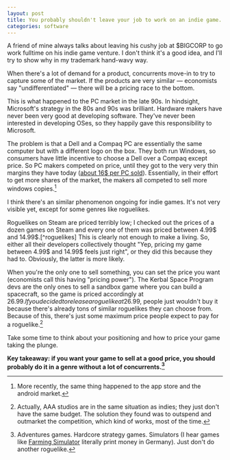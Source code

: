 ```yaml
---
layout: post
title: You probably shouldn't leave your job to work on an indie game.
categories: software
---
```

A friend of mine always talks about leaving his cushy job at $BIGCORP to go work fulltime on his indie game venture. I don't think it's a good idea, and I'll try to show why in my trademark hand-wavy way.

<!-- more -->

When there's a lot of demand for a product, concurrents move-in to try to capture some of the market. If the products are very similar &mdash; economists say "undifferentiated" &mdash; there will be a pricing race to the bottom. 

This is what happened to the PC market in the late 90s. In hindsight, Microsoft's strategy in the 80s and 90s was brilliant. Hardware makers have never been very good at developing software. They've never been interested in developing OSes, so they happily gave this responsibility to Microsoft.

The problem is that a Dell and a Compaq PC are essentially the same computer but with a different logo on the box. They both run Windows, so consumers have little incentive to choose a Dell over a Compaq except price. So PC makers competed on price, until they got to the very very thin margins they have today ([about 16$ per PC sold](http://www.theguardian.com/technology/2014/jan/09/pc-value-trap-windows-chrome-hp-dell-lenovo-asus-acer)).
Essentially, in their effort to get more shares of the market, the makers all competed to sell more windows copies.[^pcmarket]

I think there's an similar phenomenon ongoing for indie games. It's not very visible yet, except for some genres like roguelikes. 

Roguelikes on Steam are priced terribly low; I checked out the prices of a dozen games on Steam and every one of them was priced between 4.99$ and 14.99$.[^roguelikes] This is clearly not enough to make a living. So, either all their developers collectively thought "Yep, pricing my game between 4.99$ and 14.99$ feels just right", or they did this because they had to. Obviously, the latter is more likely.

When you're the only one to sell something, you can set the price you want (economists call this having "pricing power"). The Kerbal Space Program devs are the only ones to sell a sandbox game where you can build a spacecraft, so the game is priced accordingly at 26.99$. If you decided to release a roguelike at 26.99$, people just wouldn't buy it because there's already tons of similar roguelikes they can choose from. Because of this, there's just some maximum price people expect to pay for a roguelike.[^AAA]

Take some time to think about your positioning and how to price your game taking the plunge.

**Key takeaway: if you want your game to sell at a good price, you should probably do it in a genre without a lot of concurrents.[^adventure]**

[^roguelikes]:   I checked the prices of the following roguelikes on Steam: Spelunky (14.99$), Rogue Legacy (14.99$), FTL (9.99$), Dungeons of Dredmor (4.99$), Risk of Rain (9.99$), the Binding of Isaac (4.99$), Teleglitch (12.99$), the Pit (6.99$), Quest of Dungeon (4.99$). 

    Average price of my very unscientific sample: __10.99$__.

[^pcmarket]: More recently, the same thing happened to the app store and the android market. 

[^AAA]: Actually, AAA studios are in the same situation as indies; they just don't have the same budget. The solution they found was to outspend and outmarket the competition, which kind of works, most of the time.

[^adventure]: Adventures games. Hardcore strategy games. Simulators (I hear games like [Farming Simulator](http://store.steampowered.com/app/220260/) literally print money in Germany). Just don't do another roguelike.
[^devartists]: 
    It's easier to develop a game today because:

    - there's been huge productivity improvements, partly because of Moore's law (we can get away with being sloppy most of the time), partly because there's a lot of libraries available which remove the tedium of developing a game engine.
    - a lot of indie developers are hobbyists, so they don't get paid for working on the game.

    Just like a lot of web development now involves adding features to wordpress, I think a lot of the programming in games in the coming years will be about adding features to Unity/UDK/your favorite engine. This is good news for artists and generalists, but not so much for engine devs.
